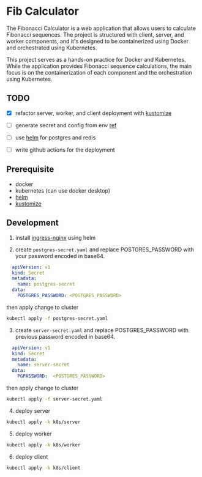 # Fib Calculator

The Fibonacci Calculator is a web application that allows users to calculate Fibonacci sequences. The project is structured with client, server, and worker components, and it's designed to be containerized using Docker and orchestrated using Kubernetes.

This project serves as a hands-on practice for Docker and Kubernetes. While the application provides Fibonacci sequence calculations, the main focus is on the containerization of each component and the orchestration using Kubernetes.


## TODO
- [x] refactor server, worker, and client deployment with [kustomize](https://github.com/kubernetes-sigs/kustomize)
- [ ] generate secret and config from env [ref](https://kubernetes.io/docs/tasks/manage-kubernetes-objects/kustomization/)
- [ ] use [helm](https://helm.sh/docs/) for postgres and redis
- [ ] write github actions for the deployment


## Prerequisite
- docker
- kubernetes (can use docker desktop)
- [helm](https://helm.sh/docs/)
- [kustomize](https://github.com/kubernetes-sigs/kustomize)

## Development

1. install [ingress-nginx](https://kubernetes.github.io/ingress-nginx/deploy/#quick-start) using helm

2. create `postgres-secret.yaml` and replace  POSTGRES_PASSWORD with your password encoded in base64.
```yaml
  apiVersion: v1
  kind: Secret
  metadata:
    name: postgres-secret
  data:
    POSTGRES_PASSWORD: <POSTGRES_PASSWORD>
```

then apply change to cluster
```sh
kubectl apply -f postgres-secret.yaml
```

3. create `server-secret.yaml` and replace  POSTGRES_PASSWORD with previous password encoded in base64.

```yaml
  apiVersion: v1
  kind: Secret
  metadata:
    name: server-secret
  data:
    PGPASSWORD:  <POSTGRES_PASSWORD>
```

then apply change to cluster
```sh
kubectl apply -f server-secret.yaml
```


4. deploy server

```sh
kubectl apply -k k8s/server
```

5. deploy worker
```sh
kubectl apply -k k8s/worker
```

6. deploy client

```sh
kubectl apply -k k8s/client
```